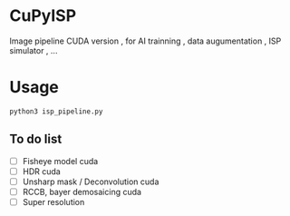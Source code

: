 # CuPyISP
Image pipeline CUDA version , for AI trainning , data augumentation , ISP simulator , ... 

# Usage

```
python3 isp_pipeline.py
```

## To do list

- [ ] Fisheye model cuda 
- [ ] HDR cuda 
- [ ] Unsharp mask / Deconvolution cuda 
- [ ] RCCB, bayer demosaicing cuda 
- [ ] Super resolution
